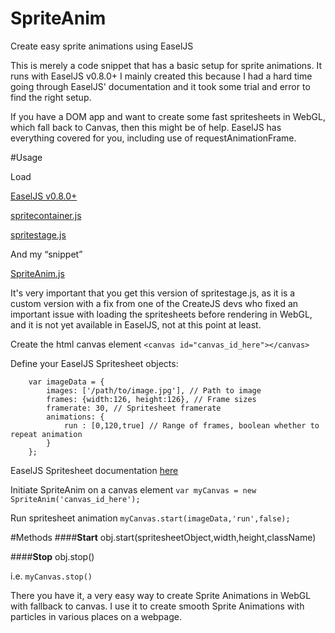 # SpriteAnim
Create easy sprite animations using EaselJS

This is merely a code snippet that has a basic setup for sprite
animations. It runs with EaselJS v0.8.0+
I mainly created this because I had a hard time going through
EaselJS' documentation and it took some trial and error to find
the right setup.

If you have a DOM app and want to create some fast spritesheets
in WebGL, which fall back to Canvas, then this might be of help.
EaselJS has everything covered for you, including use of
requestAnimationFrame.

#Usage

Load

[EaselJS v0.8.0+](https://code.createjs.com/easeljs-0.8.0.min.js)


[spritecontainer.js](https://github.com/catalinberta/SpriteAnim/blob/9edf4ae27f8997c1f214424b7d3f516db4803d47/js/spritecontainer.js)


[spritestage.js](https://github.com/catalinberta/SpriteAnim/blob/79737c90a9d8e3df0c122454d7b855b485ef46f3/js/spritestage.js)



And my “snippet”

[SpriteAnim.js](https://github.com/catalinberta/SpriteAnim/blob/master/js/SpriteAnim.js)

It's very important that you get this version of spritestage.js, as it is a custom version with a fix from one of the CreateJS devs who fixed an important issue with loading the spritesheets before rendering in WebGL, and it is not yet available in EaselJS, not at this point at least.

Create the html canvas element
`<canvas id="canvas_id_here"></canvas>`

Define your EaselJS Spritesheet objects:
```
    var imageData = {
        images: ['/path/to/image.jpg'], // Path to image
        frames: {width:126, height:126}, // Frame sizes
        framerate: 30, // Spritesheet framerate
        animations: {
            run : [0,120,true] // Range of frames, boolean whether to repeat animation
        }
    };
```
EaselJS Spritesheet documentation [here](http://createjs.com/Docs/EaselJS/classes/SpriteSheet.html)

Initiate SpriteAnim on a canvas element
`var myCanvas = new SpriteAnim('canvas_id_here');`

Run spritesheet animation
`myCanvas.start(imageData,'run',false);`

#Methods
####**Start**
obj.start(spritesheetObject,width,height,className)

####**Stop**
obj.stop()

i.e. `myCanvas.stop()`


There you have it, a very easy way to create Sprite Animations in WebGL with fallback to canvas.
I use it to create smooth Sprite Animations with particles in various places on a webpage.
